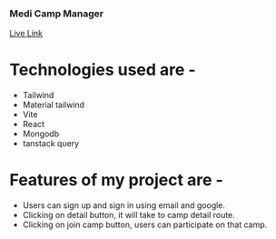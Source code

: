 ### Medi Camp Manager

[Live Link](https://medi-camp-manager.web.app)

# Technologies used are - 
- Tailwind
- Material tailwind
- Vite
- React 
- Mongodb
- tanstack query

# Features of my project are -
- Users can sign up and sign in using email and google.
- Clicking on detail button, it will take to camp detail route.
- Clicking on join camp button, users can participate on that camp.

